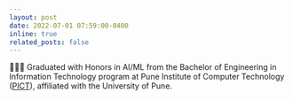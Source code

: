 ```yaml
---
layout: post
date: 2022-07-01 07:59:00-0400
inline: true
related_posts: false
---
```

👨‍🎓🎉 Graduated with Honors in AI/ML from the Bachelor of Engineering in Information Technology program at Pune Institute of Computer Technology (<a href = "pict.edu">PICT</a>), affiliated with the University of Pune.
